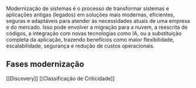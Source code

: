 Modernização de sistemas é o processo de transformar sistemas e aplicações antigas (legados) em soluções mais modernas, eficientes, seguras e adaptáveis para atender às necessidades atuais de uma empresa e do mercado. Isso pode envolver a migração para a nuvem, a reescrita de códigos, a integração com novas tecnologias como IA, ou a substituição completa da aplicação, trazendo benefícios como maior flexibilidade, escalabilidade, segurança e redução de custos operacionais. 

## Fases modernização

[[Discovery]]
[[Classificação de Criticidade]]